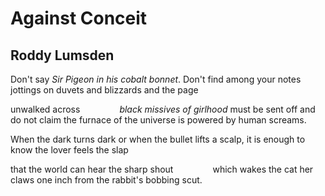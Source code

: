# Against Conceit
## Roddy Lumsden
Don't say _Sir Pigeon in his cobalt bonnet_.
Don't find among your notes
jottings on duvets and blizzards and the page

unwalked across                _black missives of girlhood_
must be sent off and do not claim the furnace
of the universe is powered by human screams.

When the dark turns dark
or when the bullet lifts a scalp,
it is enough to know the lover feels the slap

that the world can hear the sharp shout
               which wakes the cat
her claws one inch from the rabbit's bobbing scut.